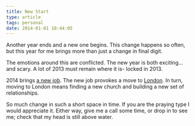 ```yaml
---
title: New Start
type: article
tags: personal
date: 2014-01-01 10:44:05
---
```

<p> Another year ends and a new one begins. This change happens so often, but this year for me brings more than just a change in final digit.</p><p> The emotions around this are conflicted. The new year is both exciting&hellip; and scary. A lot of 2013 must remain where it is- locked in 2013.</p><p> 2014 brings <a href="http://jamesdoc.com/i/vam.gif" target="_blank">a new job</a>. The new job provokes a move to <a href="http://jamesdoc.com/i/london.gif" target="_blank">London</a>. In turn, moving to London means finding a new church and building a new set of relationships.</p><p> So much change in such a short space in time. If you are the praying type I would appreciate it. Either way, give me a call some time, or drop in to see me; check that my head is still above water.</p>
